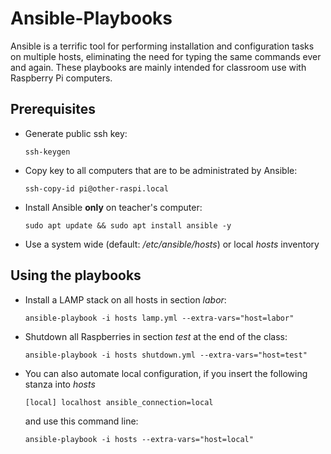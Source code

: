 # Ansible-Playbooks
Ansible is a terrific tool for performing installation and configuration tasks on multiple hosts, eliminating the need for typing the same commands ever and again. These playbooks are mainly intended for classroom use with Raspberry Pi computers.

## Prerequisites
- Generate public ssh key:

    `ssh-keygen`
- Copy key to all computers that are to be administrated by Ansible:

    `ssh-copy-id pi@other-raspi.local`
- Install Ansible __only__ on teacher's computer: 

    `sudo apt update && sudo apt install ansible -y`
- Use a system wide (default: _/etc/ansible/hosts_) or local _hosts_ inventory

## Using the playbooks
- Install a LAMP stack on all hosts in section _labor_:

    `ansible-playbook -i hosts lamp.yml --extra-vars="host=labor"`
- Shutdown all Raspberries in section _test_ at the end of the class:

    `ansible-playbook -i hosts shutdown.yml --extra-vars="host=test"`

- You can also automate local configuration, if you insert the following
	stanza into _hosts_

	`[local]
	localhost ansible_connection=local`

  and use this command line:

	`ansible-playbook -i hosts --extra-vars="host=local"`

  

